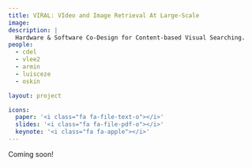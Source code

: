 ```yaml
---
title: VIRAL: VIdeo and Image Retrieval At Large-Scale
image: 
description: |
  Hardware & Software Co-Design for Content-based Visual Searching.
people:
  - cdel
  - vlee2
  - armin
  - luisceze
  - oskin

layout: project

icons:
  paper: '<i class="fa fa-file-text-o"></i>'
  slides: '<i class="fa fa-file-pdf-o"></i>'
  keynote: '<i class="fa fa-apple"></i>'
---
```


Coming soon!
